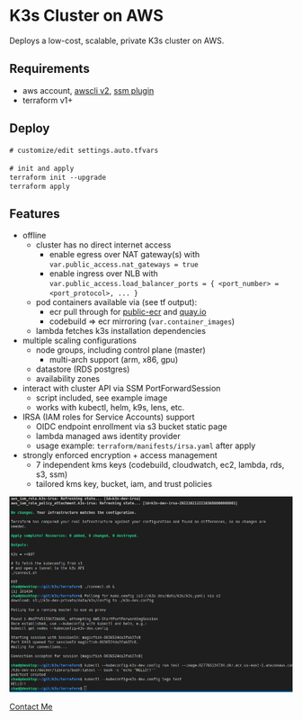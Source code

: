 # K3s Cluster on AWS
Deploys a low-cost, scalable, private K3s cluster on AWS.

## Requirements
* aws account, [awscli v2](https://docs.aws.amazon.com/cli/latest/userguide/getting-started-install.html), [ssm plugin](https://docs.aws.amazon.com/systems-manager/latest/userguide/session-manager-working-with-install-plugin.html#install-plugin-linux)
* terraform v1+

## Deploy
```shell
# customize/edit settings.auto.tfvars

# init and apply
terraform init --upgrade
terraform apply
```

## Features
* offline
  * cluster has no direct internet access
    * enable egress over NAT gateway(s) with `var.public_access.nat_gateways = true`
    * enable ingress over NLB with `var.public_access.load_balancer_ports = { <port_number> = <port_protocol>, ... }`
  * pod containers available via (see tf output):
    * ecr pull through for [public-ecr](https://gallery.ecr.aws/docker) and [quay.io](https://quay.io/search)
    * codebuild => ecr mirroring (`var.container_images`)
  * lambda fetches k3s installation dependencies
* multiple scaling configurations
  * node groups, including control plane (master)
    * multi-arch support (arm, x86, gpu)
  * datastore (RDS postgres)
  * availability zones
* interact with cluster API via SSM PortForwardSession
  * script included, see example image
  * works with kubectl, helm, k9s, lens, etc.
* IRSA (IAM roles for Service Accounts) support
  * OIDC endpoint enrollment via s3 bucket static page
  * lambda managed aws identity provider
  * usage example: `terraform/manifests/irsa.yaml` after apply
* strongly enforced encryption + access management
  * 7 independent kms keys (codebuild, cloudwatch, ec2, lambda, rds, s3, ssm)
  * tailored kms key, bucket, iam, and trust policies

![Output](k3s.png)

[Contact Me](https://discord.gg/sB9dUaj9jt)
